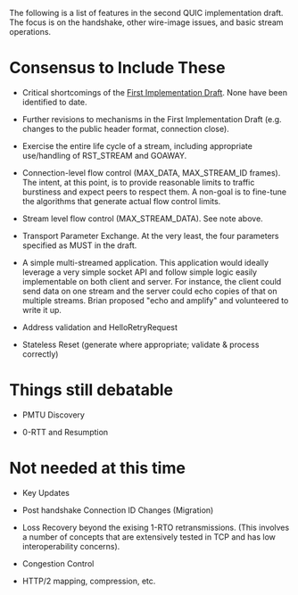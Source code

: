 The following is a list of features in the second QUIC implementation draft. The focus is on the handshake, other wire-image issues, and basic stream operations.

# Consensus to Include These

* Critical shortcomings of the [First Implementation Draft](https://github.com/quicwg/base-drafts/wiki/First-Implementation-Draft). None have been identified to date.

* Further revisions to mechanisms in the First Implementation Draft (e.g. changes to the public header format, connection close).

* Exercise the entire life cycle of a stream, including appropriate use/handling of RST_STREAM and GOAWAY.

* Connection-level flow control (MAX_DATA, MAX_STREAM_ID frames). The intent, at this point, is to provide reasonable limits to traffic burstiness and expect peers to respect them. A non-goal is to fine-tune the algorithms that generate actual flow control limits.

* Stream level flow control (MAX_STREAM_DATA). See note above.

* Transport Parameter Exchange. At the very least, the four parameters specified as MUST in the draft.

* A simple multi-streamed application. This application would ideally leverage a very simple socket API and follow simple logic easily implementable on both client and server. For instance, the client could send data on one stream and the server could echo copies of that on multiple streams. Brian proposed "echo and amplify" and volunteered to write it up. 

* Address validation and HelloRetryRequest

* Stateless Reset (generate where appropriate; validate & process correctly)

# Things still debatable

* PMTU Discovery

* 0-RTT and Resumption

# Not needed at this time

* Key Updates

* Post handshake Connection ID Changes (Migration)

* Loss Recovery beyond the exising 1-RTO retransmissions. (This involves a number of concepts that are extensively tested in TCP and has low interoperability concerns).

* Congestion Control

* HTTP/2 mapping, compression, etc.